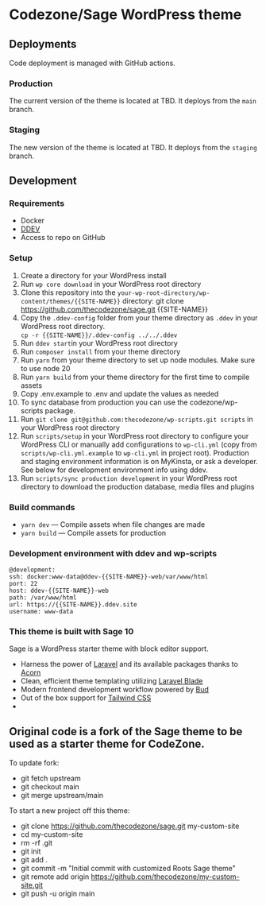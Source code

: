 Codezone/Sage WordPress theme
======================

## Deployments


Code deployment is managed with GitHub actions.

### Production
The current version of the theme is located at TBD. It deploys from the `main` branch.

### Staging
The new version of the theme is located at TBD. It deploys from the `staging` branch.

## Development

### Requirements
- Docker
- [DDEV](https://ddev.com/)
- Access to repo on GitHub

### Setup


1. Create a directory for your WordPress install
2. Run `wp core download` in your WordPress root directory
3. Clone this repository into the `your-wp-root-directory/wp-content/themes/{{SITE-NAME}}` directory: git clone https://github.com/thecodezone/sage.git {{SITE-NAME}}
4. Copy the `.ddev-config` folder from your theme directory as `.ddev` in your WordPress root directory. <br /> `cp -r {{SITE-NAME}}/.ddev-config ../../.ddev`
5. Run `ddev start`in your WordPress root directory
6. Run `composer install` from your theme directory
7. Run `yarn` from your theme directory to set up node modules. Make sure to use node 20
8. Run `yarn build` from your theme directory for the first time to compile assets
9. Copy .env.example to .env and update the values as needed
10. To sync database from production you can use the codezone/wp-scripts package.
11. Run `git clone git@github.com:thecodezone/wp-scripts.git scripts` in your WordPress root directory
12. Run `scripts/setup` in your WordPress root directory to configure your WordPress CLI or manually add configurations to `wp-cli.yml` (copy from `scripts/wp-cli.yml.example` to `wp-cli.yml` in project root). Production and staging environment information is on MyKinsta, or ask a developer. See below for development environment info using ddev.
13. Run `scripts/sync production development` in your WordPress root directory to download the production database, media files and plugins

### Build commands

* `yarn dev` — Compile assets when file changes are made
* `yarn build` — Compile assets for production

### Development environment with ddev and wp-scripts

```
@development:
ssh: docker:www-data@ddev-{{SITE-NAME}}-web/var/www/html
port: 22
host: ddev-{{SITE-NAME}}-web
path: /var/www/html
url: https://{{SITE-NAME}}.ddev.site
username: www-data
```

### This theme is built with Sage 10

Sage is a WordPress starter theme with block editor support.

- Harness the power of [Laravel](https://laravel.com) and its available packages thanks to [Acorn](https://github.com/roots/acorn)
- Clean, efficient theme templating utilizing [Laravel Blade](https://laravel.com/docs/master/blade)
- Modern frontend development workflow powered by [Bud](https://bud.js.org/)
- Out of the box support for [Tailwind CSS](https://tailwindcss.com/)
- 
## Original code is a fork of the Sage theme to be used as a starter theme for CodeZone.

To update fork:

- git fetch upstream
- git checkout main
- git merge upstream/main

To start a new project off this theme:

 - git clone https://github.com/thecodezone/sage.git my-custom-site
 - cd my-custom-site
 - rm -rf .git
 - git init
 - git add .
 - git commit -m "Initial commit with customized Roots Sage theme"
 - git remote add origin https://github.com/thecodezone/my-custom-site.git
 - git push -u origin main

